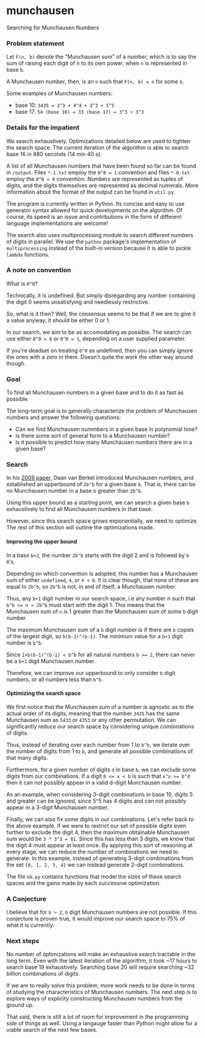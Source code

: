 # munchausen
Searching for Munchausen Numbers

### Problem statement
Let `F(n, b)` denote the "Munchausen sum" of a number, which is to say the sum of raising each digit of n to its own power, when `n` is represented in base `b`.

A Munchausen number, then, is an `n` such that `F(n, b) = n` for some `b`.

Some examples of Munchausen numbers:
* base 10: `3435 = 3^3 + 4^4 + 3^3 + 5^5 `
* base 17: `54 (base 10) = 33 (base 17) = 3^3 + 3^3`

### Details for the impatient

We search exhaustively. Optimizations detailed below are used to tighten the search space. The current iteration of the algorithm is able to search base 16 in 880 seconds (14 min 40 s).

A list of all Munchausen numbers that have been found so far can be found in `/output`. Files `*-1.txt` employ the `0^0 = 1` convention and files `*-0.txt` employ the `0^0 = 0` convention. Numbers are represented as tuples of digits, and the digits themselves are represented as decimal numerals. More information about the format of the output can be found in `util.py`.

The program is currently written in Python. Its concise and easy to use generator syntax allowed for quick developments on the algorithm. Of course, its speed is an issue and contributions in the form of different language implementations are welcome!

The search also uses multiprocessing module to search different numbers of digits in parallel. We use the `pathos` package's implementation of `multiprocessing` instead of the built-in version because it is able to pickle `lambda` functions.

### A note on convention

What is `0^0`?

Technically, it is undefined. But simply disregarding any number containing the digit 0 seems unsatisfying and needlessly restrictive.

So, what is it then? Well, the consensus seems to be that if we are to give it a value anyway, it should be either 0 or 1.

In our search, we aim to be as accomodating as possible. The search can use either `0^0 = 0` or `0^0 = 1`, depending on a user supplied parameter.

If you're deadset on treating `0^0` as undefined, then you can simply ignore the ones with a zero in them. Doesn't quite the work the other way around though.

### Goal

To find all Munchausen numbers in a given base and to do it as fast as possible.

The long-term goal is to generally characterize the problem of Munchausen numbers and answer the following questions:
* Can we find Munchausen nummbers in a given base in polynomial time?
* Is there some sort of general form to a Munchausen number?
* Is it possible to predict how many Munchausen numbers there are in a given base?


### Search

In his [2009 paper](https://arxiv.org/pdf/0911.3038.pdf), Daan van Berkel introduced Munchausen numbers, and established an upperbound of `2b^b` for a given base `b`. That is, there can be no Munchausen number in a base `b` greater than `2b^b`.

Using this upper bound as a starting point, we can search a given base `b` exhaustively to find all Munchausen numbers in that base.

However, since this search space grows exponentially, we need to optimize. The rest of this section will outline the optimizations made.

#### Improving the upper bound

In a base `b>2`, the number `2b^b` starts with the digit 2 and is followed by `b` `0`'s.

Depending on which convention is adopted, this number has a Munchausen sum of either `undefined`, `4`, or `4 + b`. It is clear though, that none of these are equal to `2b^b`, so `2b^b` is not, in and of itself, a Munchausen number.

Thus, any `b+1` digit number in our search space, i.e any number n such that `b^b <= n < 2b^b` must start with the digit 1. This means that the Munchausen sum of `n` is 1 greater than the Munchausen sum of some `b` digit number.

The maximum Munchausen sum of a `b` digit number is if there are `b` copies of the largest digit, so `b(b-1)^(b-1)`. The minimum value for a `b+1` digit number is `b^b`.

Since `1+b(b-1)^(b-1) < b^b` for all natural numbers `b >= 2`, there can never be a `b+1` digit Munchausen number.

Therefore, we can improve our upperbound to only consider `b` digit numbers, or all numbers less than `b^b`.

#### Optimizing the search space

We first notice that the Munchausen sum of a number is agnostic as to the actual order of its digits, meaning that the number `3435` has the same Munchausen sum as `5433` or `4353` or any other permutation. We can significantly reduce our search space by considering unique combinations of digits.

Thus, instead of iterating over each number from 1 to `b^b`, we iterate over the number of digits from 1 to `b`, and generate all possible combinations of that many digits.

Furthermore, for a given number of digits `d` in base `b`, we can exclude some digits from our combinations. If a digit `0 <= x < b` is such that `x^x >= b^d` then it can not possibly appear in a valid d-digit Munchausen number.

As an example, when considering 3-digit combinations in base 10, digits 5 and greater can be ignored, since 5^5 has 4 digits and can not possibly appear in a 3-digit Munchausen number.

Finally, we can also fix some digits in our combinations. Let's refer back to the above example. If we were to restrict our set of possible digits even further to exclude the digit 4, then the maximum obtainable Munchausen sum would be `3 * 3^3 = 81`. Since this has less than 3 digits, we know that the digit 4 must appear at least once. By applying this sort of reasoning at every stage, we can reduce the number of combinations we need to generate. In this example, instead of generating 3-digit combinations from the set `{0, 1, 2, 3, 4}` we can instead generate 2-digit combinations.

The file `nb.py` contains functions that model the sizes of these search spaces and the gains made by each successive optimization.

### A Conjecture

I believe that for `b > 2`, `b` digit Munchausen numbers are not possible. If this conjecture is proven true, it would improve our search space to 75% of what it is currently.

### Next steps

No number of optimizations will make an exhaustive search tractable in the long term. Even with the latest iteration of the algorithm, it took ~17 hours to search base 19 exhaustively. Searching base 20 will require searching ~32 billion combinations of digits.

If we are to really solve this problem, more work needs to be done in terms of studying the characteristics of Munchausen numbers. The next step is to explore ways of explicity constructing Munchausen numbers from the ground up.

That said, there is still a lot of room for improvement in the programming side of things as well. Using a langauge faster than Python might allow for a viable search of the next few bases.